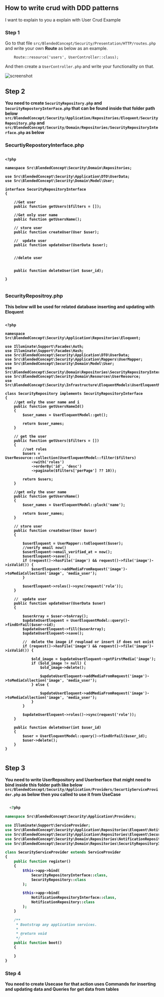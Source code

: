 ## How to write crud with DDD patterns 

I want to explain to you a explain with User Crud Example

### Step 1

Go to that file `src/BlendedConcept/Security/Presentation/HTTP/routes.php` and write your own **Route** as below as an example.

```
    Route::resource('users', UserController::class);
```

And then create a `UserController.php` and write your functionality on that.

![screenshot](https://github.com/hareom284/laravelmentorshiptest/assets/110709031/37df30a5-5bff-4fcc-bfd2-ed929ccb6870)

## Step 2

<strong> You need to create `SecurityRepository.php` and `SecurityRepostoryInterFace.php`
that can be found inside that folder path below 
`src/BlendedConcept/Security/Application/Repositories/Eloquent/SecurityRepository.php` and `src/BlendedConcept/Security/Domain/Repositories/SecurityRepositoryInterface.php` as below 

### SecurtiyRepostoryInterface.php
```SecurtiyRepostoryInterface.php

<?php

namespace Src\BlendedConcept\Security\Domain\Repositories;

use Src\BlendedConcept\Security\Application\DTO\UserData;
use Src\BlendedConcept\Security\Domain\Model\User;

interface SecurityRepositoryInterface
{
    
    //Get user
    public function getUsers($filters = []);

    //Get only user name
    public function getUsersName();

    // store user
    public function createUser(User $user);

    //  update user
    public function updateUser(UserData $user);


    //delete user


    public function deleteUser(int $user_id);
    
}


```


### SecurityRepositroy.php

<strong> This below will be used for related database  inserting and updating with Eloquent </strong>

```.php

<?php

namespace Src\BlendedConcept\Security\Application\Repositories\Eloquent;

use Illuminate\Support\Facades\Auth;
use Illuminate\Support\Facades\Hash;
use Src\BlendedConcept\Security\Application\DTO\UserData;
use Src\BlendedConcept\Security\Application\Mappers\UserMapper;
use Src\BlendedConcept\Security\Domain\Model\User;
use Src\BlendedConcept\Security\Domain\Repositories\SecurityRepositoryInterface;
use Src\BlendedConcept\Security\Domain\Resources\UserResource;
use Src\BlendedConcept\Security\Infrastructure\EloquentModels\UserEloquentModel;

class SecurityRepository implements SecurityRepositoryInterface
{
    //get only the user name and i
    public function getUsersNameId()
    {
        $user_names = UserEloquentModel::get();

        return $user_names;
    }

    // get the user
    public function getUsers($filters = [])
    {
        //set roles
        $users = UserResource::collection(UserEloquentModel::filter($filters)
            ->with('roles')
            ->orderBy('id', 'desc')
            ->paginate($filters['perPage'] ?? 10));

        return $users;
    }

    //get only the user name
    public function getUsersName()
    {
        $user_names = UserEloquentModel::pluck('name');

        return $user_names;
    }

    // store user
    public function createUser(User $user)
    {

        $userEloquent = UserMapper::toEloquent($user);
        //verify email now()
        $userEloquent->email_verified_at = now();
        $userEloquent->save();
        if (request()->hasFile('image') && request()->file('image')->isValid()) {
            $userEloquent->addMediaFromRequest('image')->toMediaCollection('image', 'media_user');
        }

        $userEloquent->roles()->sync(request('role'));
    }

    //  update user
    public function updateUser(UserData $user)
    {

        $userArray = $user->toArray();
        $updateUserEloquent = UserEloquentModel::query()->findOrFail($user->id);
        $updateUserEloquent->fill($userArray);
        $updateUserEloquent->save();

        //  delete the image if reupload or insert if does not exist
        if (request()->hasFile('image') && request()->file('image')->isValid()) {

            $old_image = $updateUserEloquent->getFirstMedia('image');
            if ($old_image != null) {
                $old_image->delete();

                $updateUserEloquent->addMediaFromRequest('image')->toMediaCollection('image', 'media_user');
            } else {

                $updateUserEloquent->addMediaFromRequest('image')->toMediaCollection('image', 'media_user');
            }
        }

        $updateUserEloquent->roles()->sync(request('role'));
    }

    public function deleteUser(int $user_id)
    {
        $user = UserEloquentModel::query()->findOrFail($user_id);
        $user->delete();
    }
}


```

## Step 3

<strong>You need to write UserRepository and UserInerface that might need to bind inside this folder path like below `src/BlendedConcept/Security/Application/Providers/SecurtiyServiceProvider.php` as below then you called to use it from UseCase </strong>

```php

  <?php

namespace Src\BlendedConcept\Security\Application\Providers;

use Illuminate\Support\ServiceProvider;
use Src\BlendedConcept\Security\Application\Repositories\Eloquent\NotificationRepository;
use Src\BlendedConcept\Security\Application\Repositories\Eloquent\SecurityRepository;
use Src\BlendedConcept\Security\Domain\Repositories\NotificationRepositoryInterface;
use Src\BlendedConcept\Security\Domain\Repositories\SecurityRepositoryInterface;

class SecurityServiceProvider extends ServiceProvider
{
    public function register()
    {
        $this->app->bind(
            SecurityRepositoryInterface::class,
            SecurityRepository::class
        );

        $this->app->bind(
            NotificationRepositoryInterface::class,
            NotificationRepository::class
        );
    }

    /**
     * Bootstrap any application services.
     *
     * @return void
     */
    public function boot()
    {

    }
}

```

### Step 4 

<strong> You need to create Usecase for that action uses Commands for inserting and updating data and Queries for get data from tables</strong>


